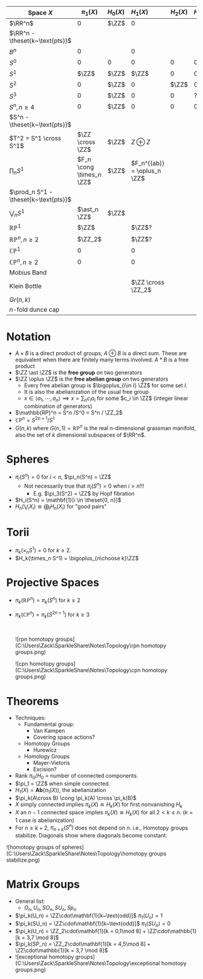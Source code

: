 | Space $X$                             | $\pi_1(X)$               | $H_0(X)$ | $H_1(X)$                    | $H_2(X)$ | $H_3(X)$ |
| ------------------------------------- | ------------------------ | :------- | :-------------------------- | -------- | -------- |
| $\RR^n$                               | 0                        | $\ZZ$    | 0                           |          |          |
| $\RR^n - \theset{k~\text{pts}}$       |                          |          |                             |          |          |
| $B^n$                                 | 0                        |          | 0                           |          |          |
| $S^0$                                 | 0                        | 0        | 0                           | 0        | 0        |
| $S^1$                                 | $\ZZ$                    | $\ZZ$    | $\ZZ$                       | 0        | 0        |
| $S^2$                                 | 0                        | $\ZZ$    | 0                           | $\ZZ$    | 0        |
| $S^3$                                 | 0                        | $\ZZ$    | 0                           | 0        | ?        |
| $S^n, n \geq 4$                       | 0                        | $\ZZ$    | 0                           | 0        | 0        |
| $S^n - \theset{k~\text{pts}}$         |                          |          |                             |          |          |
| $T^2 = S^1 \cross S^1$                | $\ZZ \cross \ZZ$         | $\ZZ$    | $Z\oplus Z$                 |          |          |
| $\prod_n S^1$                         | $F_n \cong \times_n \ZZ$ | $\ZZ$    | $F_n^{(ab)} = \oplus_n \ZZ$ |          |          |
| $\prod_n S^1 - \theset{k~\text{pts}}$ |                          |          |                             |          |          |
| $\bigvee_n S^1$                       | $\ast_n \ZZ$             | $\ZZ$    |                             |          |          |
| $\mathbb{RP}^1$                       | $\ZZ$                    |          | $\ZZ$?                      |          |          |
| $\mathbb{RP}^n, n \geq 2$             | $\ZZ_2$                  |          | $\ZZ$?                      |          |          |
| $\mathbb{CP}^1$                       | 0                        |          | 0                           |          |          |
| $\mathbb{CP}^n, n \geq 2$             | 0                        |          | 0                           |          |          |
| Mobius Band                           |                          |          |                             |          |          |
| Klein Bottle                          |                          |          | $\ZZ \cross \ZZ_2$          |          |          |
| $Gr(n, k)$                            |                          |          |                             |          |          |
| $n$-fold dunce cap                    |                          |          |                             |          |          |





# Notation

- $A \times B$ is a direct product of groups, $A \oplus B$ is a direct sum. These are equivalent when there are finitely many terms involved. $A \ast B$ is a free product
- $\ZZ \ast \ZZ$ is the **free group** on two generators
- $\ZZ \oplus \ZZ$ is the **free abelian group** on two generators
  - Every free abelian group is $\bigoplus_{i\in I} \ZZ$ for some set $I$.
  - It is also the abelianization of the usual free group
  - $x \in \left< a_1, \cdots, a_n\right> \implies x = \sum_n c_i a_i$ for some $c_i \in \ZZ$ (integer linear combination of generators)
- $\mathbb{RP}^n = S^n /S^0 = S^n / \ZZ_2$
- $\mathbb{CP}^n = S^{2n+1} / S^1$
- $G(n,k)$ where $G(n, 1) = \mathbb{RP}^n$ is the real $n$-dimensional grassman manifold, also the set of $k$ dimensional subspaces of $\RR^n$.

# Spheres

- $\pi_i(S^n) = 0$ for $i < n$, $\pi_n(S^n) = \ZZ$
  - Not necessarily true that $\pi_i(S^n) = 0$ when $i > n$!!!
    - E.g. $\pi_3(S^2) = \ZZ$ by Hopf fibration
- $H_i(S^n) = \mathbf{1}[i \in \theset{0, n}]$
- $H_n(\bigvee_i X_i) \cong \bigoplus_i H_n(X_i)$ for "good pairs"

# Torii

- $\pi_k(\times_n S^1) = 0$ for $k \geq 2$.
- $H_k(\times_n S^1) = \bigoplus_{n\choose k}\ZZ$

# Projective Spaces

- $\pi_k(\mathbb{RP}^n) = \pi_k(S^n)$ for $k \geq 2$

- $\pi_k(\mathbb{CP}^n) = \pi_k(S^{2n+1})$ for $k\geq 3$

  ​

  ![rpn homotopy groups](C:\Users\Zack\SparkleShare\Notes\Topology\rpn homotopy groups.png)

  ![cpn homotopy groups](C:\Users\Zack\SparkleShare\Notes\Topology\cpn homotopy groups.png)

# Theorems

- Techniques:
  - Fundamental group:
    - Van Kampen
    - Covering space actions?
  - Homotopy Groups
    - Hurewicz
  - Homology Groups
    - Mayer-Vietoris
    - Excision?
- Rank $\pi_0 /H_0$ = number of connected components.
- $\pi_1 = \ZZ$ when simple connected.
- $H_1(X) = \mathbf{Ab}(\pi_1(X))$, the abelianization
- $\pi_k(A\cross B) \cong \pi_k(A) \cross \pi_k(B)$
- $X$ simply connected implies $\pi_k(X)  \cong H_k(X)$ for first nonvanishing $H_k$
- $X$ an $n-1$ connected space implies $\pi_k(X) \cong H_k(X)$ for all $2 < k \leq n$.
  ($k=1$ case is abelianization)
- For $n\geq k+2$,  $\pi_{n+k}(S^n)$ does not depend on $n$.
  i.e., Homotopy groups stabilize. Diagonals show where diagonals become constant:

![homotopy groups of spheres](C:\Users\Zack\SparkleShare\Notes\Topology\homotopy groups stabilize.png)

# Matrix Groups

- General list:
  - $O_n, U_n, SO_n, SU_n, Sp_n$
- $\pi_k(U_n) = \ZZ\cdot\mathbf{1}[k~\text{odd}]$
  $\pi_1(U_n) = 1$
- $\pi_k(SU_n) = \ZZ\cdot\mathbf{1}[k~\text{odd}]$
  $\pi_1(SU_n) = 0$
- $\pi_k(U_n) = \ZZ_2\cdot\mathbf{1}[k = 0,1\mod 8] + \ZZ\cdot\mathbb{1}[k = 3,7 \mod 8]$
- $\pi_k(SP_n) = \ZZ_2\cdot\mathbf{1}[k = 4,5\mod 8] + \ZZ\cdot\mathbb{1}[k = 3,7 \mod 8]$
- ![exceptional homotopy groups](C:\Users\Zack\SparkleShare\Notes\Topology\exceptional homotopy groups.png)